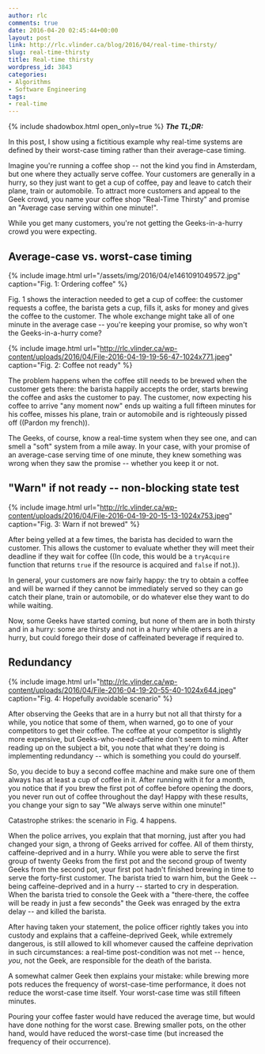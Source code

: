 ```yaml
---
author: rlc
comments: true
date: 2016-04-20 02:45:44+00:00
layout: post
link: http://rlc.vlinder.ca/blog/2016/04/real-time-thirsty/
slug: real-time-thirsty
title: Real-time thirsty
wordpress_id: 3843
categories:
- Algorithms
- Software Engineering
tags:
- real-time
---
```


{% include shadowbox.html open_only=true %}
<b><i>The TL;DR:</i></b><br/>

In this post, I show using a fictitious example why real-time systems are defined by their worst-case timing rather than their average-case timing.

</div>

Imagine you're running a coffee shop -- not the kind you find in Amsterdam, but one where they actually serve coffee. Your customers are generally in a hurry, so they just want to get a cup of coffee, pay and leave to catch their plane, train or automobile. To attract more customers and appeal to the Geek crowd, you name your coffee shop "Real-Time Thirsty" and promise an "Average case serving within one minute!".

While you get many customers, you're not getting the Geeks-in-a-hurry crowd you were expecting.
<!--more-->


## Average-case vs. worst-case timing


{% include image.html url="/assets/img/2016/04/e1461091049572.jpg" caption="Fig. 1: Ordering coffee" %}

Fig. 1 shows the interaction needed to get a cup of coffee: the customer requests a coffee, the barista gets a cup, fills it, asks for money and gives the coffee to the customer. The whole exchange might take all of one minute in the average case -- you're keeping your promise, so why won't the Geeks-in-a-hurry come?

{% include image.html url="http://rlc.vlinder.ca/wp-content/uploads/2016/04/File-2016-04-19-19-56-47-1024x771.jpeg" caption="Fig. 2: Coffee not ready" %}

The problem happens when the coffee still needs to be brewed when the customer gets there: the barista happily accepts the order, starts brewing the coffee and asks the customer to pay. The customer, now expecting his coffee to arrive "any moment now" ends up waiting a full fifteen minutes for his coffee, misses his plane, train or automobile and is righteously pissed off ((Pardon my french)).

The Geeks, of course, know a real-time system when they see one, and can smell a "soft" system from a mile away. In your case, with your promise of an average-case serving time of one minute, they knew something was wrong when they saw the promise -- whether you keep it or not.



## "Warn" if not ready -- non-blocking state test


{% include image.html url="http://rlc.vlinder.ca/wp-content/uploads/2016/04/File-2016-04-19-20-15-13-1024x753.jpeg" caption="Fig. 3: Warn if not brewed" %}

After being yelled at a few times, the barista has decided to warn the customer. This allows the customer to evaluate whether they will meet their deadline if they wait for coffee ((In code, this would be a `tryAcquire` function that returns `true` if the resource is acquired and `false` if not.)).

In general, your customers are now fairly happy: the try to obtain a coffee and will be warned if they cannot be immediately served so they can go catch their plane, train or automobile, or do whatever else they want to do while waiting.

Now, some Geeks have started coming, but none of them are in both thirsty and in a hurry: some are thirsty and not in a hurry while others are in a hurry, but could forego their dose of caffeinated beverage if required to.



## Redundancy


{% include image.html url="http://rlc.vlinder.ca/wp-content/uploads/2016/04/File-2016-04-19-20-55-40-1024x644.jpeg" caption="Fig. 4: Hopefully avoidable scenario" %}

After observing the Geeks that are in a hurry but not all that thirsty for a while, you notice that some of them, when warned, go to one of your competitors to get their coffee. The coffee at your competitor is slightly more expensive, but Geeks-who-need-caffeine don't seem to mind. After reading up on the subject a bit, you note that what they're doing is implementing redundancy -- which is something you could do yourself.

So, you decide to buy a second coffee machine and make sure one of them always has at least a cup of coffee in it. After running with it for a month, you notice that if you brew the first pot of coffee before opening the doors, you never run out of coffee throughout the day! Happy with these results, you change your sign to say "We always serve within one minute!"

Catastrophe strikes: the scenario in Fig. 4 happens.

When the police arrives, you explain that that morning, just after you had changed your sign, a throng of Geeks arrived for coffee. All of them thirsty, caffeine-deprived and in a hurry. While you were able to serve the first group of twenty Geeks from the first pot and the second group of twenty Geeks from the second pot, your first pot hadn't finished brewing in time to serve the forty-first customer. The barista tried to warn him, but the Geek -- being caffeine-deprived and in a hurry -- started to cry in desperation. When the barista tried to console the Geek with a "there-there, the coffee will be ready in just a few seconds" the Geek was enraged by the extra delay -- and killed the barista.

After having taken your statement, the police officer rightly takes you into custody and explains that a caffeine-deprived Geek, while extremely dangerous, is still allowed to kill whomever caused the caffeine deprivation in such circumstances: a real-time post-condition was not met -- hence, _you_, not the Geek, are responsible for the death of the barista.

A somewhat calmer Geek then explains your mistake: while brewing more pots reduces the frequency of worst-case-time performance, it does not reduce the worst-case time itself. Your worst-case time was still fifteen minutes.

Pouring your coffee faster would have reduced the average time, but would have done nothing for the worst case. Brewing smaller pots, on the other hand, would have reduced the worst-case time (but increased the frequency of their occurrence).

